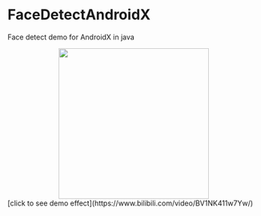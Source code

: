 # FaceDetectAndroidX
Face detect demo for AndroidX in java
<div align="center"><img src="https://img-blog.csdnimg.cn/20210323145435947.jpg?x-oss-process=image/watermark,type_ZmFuZ3poZW5naGVpdGk,shadow_10,text_aHR0cHM6Ly9ibG9nLmNzZG4ubmV0L3poYW5namluMTEyMA==,size_16,color_FFFFFF,t_70#pic_center" width="300"/></div>
[click to see demo effect](https://www.bilibili.com/video/BV1NK411w7Yw/)

